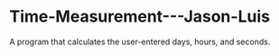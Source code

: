 # Time-Measurement---Jason-Luis
A program that calculates the user-entered days, hours, and seconds. 
